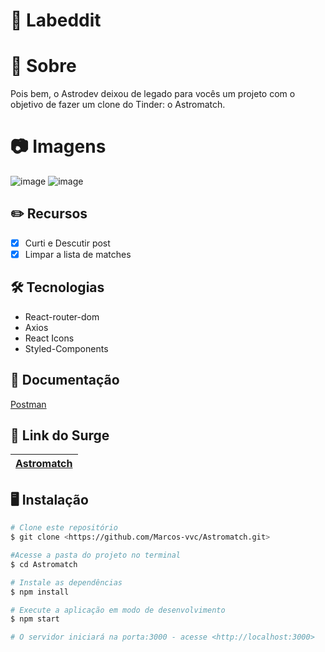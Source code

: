 
 # :scroll: Labeddit 

# 🎯 Sobre 
<p>Pois bem, o Astrodev deixou de legado para vocês um projeto com o objetivo de fazer um clone do Tinder: o Astromatch. </p>

# 📷 Imagens  
<p style= flex-direction: row>
  
![image](https://user-images.githubusercontent.com/98921788/184921215-6e7ac135-1027-4b66-a7c2-0e6ae0100b08.png)
![image](https://user-images.githubusercontent.com/98921788/184921093-786a662a-8b17-403c-92b6-73a97f52e33c.png)

</p>

## ✏️ Recursos 

- [x] Curti e Descutir post
- [x] Limpar a lista de matches

## 🛠️ Tecnologias 

- React-router-dom
- Axios
- React Icons
- Styled-Components


## 💼 Documentação 

[Postman](https://documenter.getpostman.com/view/7549981/SW12yx56?version=latest)

## 🔗 Link do Surge
|[Astromatch](https://modern-camp.surge.sh) |
| :---: |

## 🖥️ Instalação 

```bash
# Clone este repositório
$ git clone <https://github.com/Marcos-vvc/Astromatch.git>

#Acesse a pasta do projeto no terminal
$ cd Astromatch

# Instale as dependências
$ npm install

# Execute a aplicação em modo de desenvolvimento
$ npm start

# O servidor iniciará na porta:3000 - acesse <http://localhost:3000>
```





